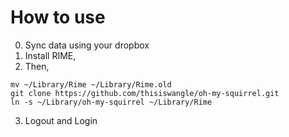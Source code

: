How to use
==========

0. Sync data using your dropbox
1. Install RIME,
2. Then,

```
mv ~/Library/Rime ~/Library/Rime.old
git clone https://github.com/thisiswangle/oh-my-squirrel.git
ln -s ~/Library/oh-my-squirrel ~/Library/Rime
```

3. Logout and Login
